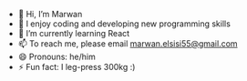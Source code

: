 - 👋 Hi, I’m Marwan 
- 👀 I enjoy coding and developing new programming skills
- 🌱 I’m currently learning React
- 📫 To reach me, please email marwan.elsisi55@gmail.com
- 😄 Pronouns: he/him
- ⚡ Fun fact: I leg-press 300kg :)

<!---
MarwanSiSi/MarwanSiSi is a ✨ special ✨ repository because its `README.md` (this file) appears on your GitHub profile.
You can click the Preview link to take a look at your changes.
--->
